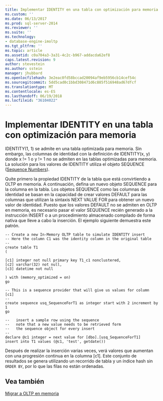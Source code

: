 ```yaml
---
title: Implementar IDENTITY en una tabla con optimización para memoria | Microsoft Docs
ms.custom: ''
ms.date: 06/13/2017
ms.prod: sql-server-2014
ms.reviewer: ''
ms.suite: ''
ms.technology:
- database-engine-imoltp
ms.tgt_pltfrm: ''
ms.topic: article
ms.assetid: c0a704a3-3a31-4c2c-b967-addacda62ef8
caps.latest.revision: 9
author: stevestein
ms.author: sstein
manager: jhubbard
ms.openlocfilehash: 3e2eac0fd58bccad20094af9eb5956cb14cef54c
ms.sourcegitcommit: 5dd5cad0c1bbd308471d6c885f516948ad67dfcf
ms.translationtype: MT
ms.contentlocale: es-ES
ms.lasthandoff: 06/19/2018
ms.locfileid: "36104022"
---
```

# <a name="implementing-identity-in-a-memory-optimized-table"></a>Implementar IDENTITY en una tabla con optimización para memoria
  IDENTITY(1, 1) se admite en una tabla optimizada para memoria. Sin embargo, las columnas de identidad con la definición de IDENTITY(x, y) donde x != 1 o y != 1 no se admiten en las tablas optimizadas para memoria. La solución para los valores de IDENTITY utiliza el objeto SEQUENCE ([Sequence Numbers](../sequence-numbers/sequence-numbers.md)).  
  
 Quite primero la propiedad IDENTITY de la tabla que está convirtiendo a OLTP en memoria. A continuación, defina un nuevo objeto SEQUENCE para la columna en la tabla. Los objetos SEQUENCE como las columnas de identidad se basan en la capacidad de crear valores DEFAULT para las columnas que utilizan la sintaxis NEXT VALUE FOR para obtener un nuevo valor de identidad. Puesto que los valores DEFAULT no se admiten en OLTP en memoria, es necesario pasar el valor SEQUENCE recién generado a la instrucción INSERT o a un procedimiento almacenado compilado de forma nativa que lleve a cabo la inserción. El ejemplo siguiente demuestra este patrón.  
  
```tsql  
-- Create a new In-Memory OLTP table to simulate IDENTITY insert  
-- Here the column C1 was the identity column in the original table  
--  
create table T1  
(  
  
[c1] integer not null primary key T1_c1 nonclustered,  
[c2] varchar(32) not null,  
[c3] datetime not null  
  
) with (memory_optimized = on)  
go  
  
-- This is a sequence provider that will give us values for column [c1]  
--  
create sequence usq_SequenceForT1 as integer start with 2 increment by 1  
go  
  
--   insert a sample row using the sequence  
--   note that a new value needs to be retrieved form   
--   the sequence object for every insert  
--  
declare @c1 integer = next value for [dbo].[usq_SequenceForT1]  
insert into T1 values (@c1, 'test', getdate())  
```  
  
 Después de realizar la inserción varias veces, verá valores que aumentan con una progresión continua en la columna [c1]. Este conjunto de resultados se genera utilizando un recorrido de tabla y un índice hash sin `ORDER BY`, por lo que las filas no están ordenadas.  
  
## <a name="see-also"></a>Vea también  
 [Migrar a OLTP en memoria](migrating-to-in-memory-oltp.md)  
  
  